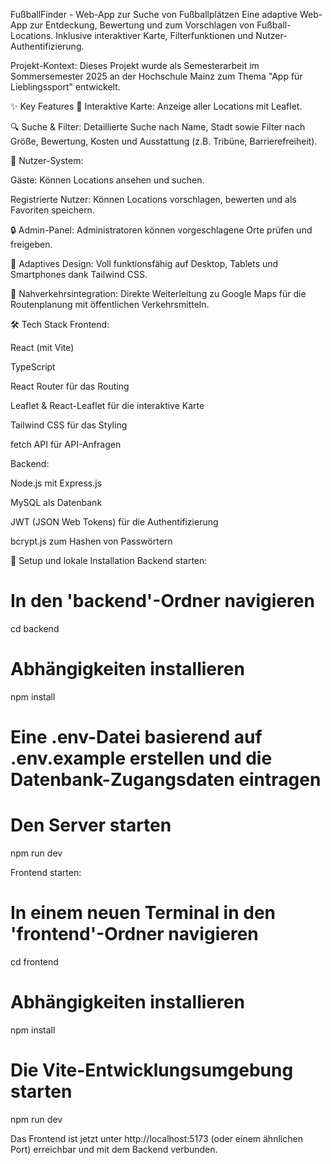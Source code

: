 FußballFinder - Web-App zur Suche von Fußballplätzen
Eine adaptive Web-App zur Entdeckung, Bewertung und zum Vorschlagen von Fußball-Locations. Inklusive interaktiver Karte, Filterfunktionen und Nutzer-Authentifizierung.

Projekt-Kontext: Dieses Projekt wurde als Semesterarbeit im Sommersemester 2025 an der Hochschule Mainz zum Thema "App für Lieblingssport" entwickelt.

✨ Key Features
📍 Interaktive Karte: Anzeige aller Locations mit Leaflet.

🔍 Suche & Filter: Detaillierte Suche nach Name, Stadt sowie Filter nach Größe, Bewertung, Kosten und Ausstattung (z.B. Tribüne, Barrierefreiheit).

👤 Nutzer-System:

Gäste: Können Locations ansehen und suchen.

Registrierte Nutzer: Können Locations vorschlagen, bewerten und als Favoriten speichern.

🔒 Admin-Panel: Administratoren können vorgeschlagene Orte prüfen und freigeben.

📱 Adaptives Design: Voll funktionsfähig auf Desktop, Tablets und Smartphones dank Tailwind CSS.

🚌 Nahverkehrsintegration: Direkte Weiterleitung zu Google Maps für die Routenplanung mit öffentlichen Verkehrsmitteln.

🛠️ Tech Stack
Frontend:

React (mit Vite)

TypeScript

React Router für das Routing

Leaflet & React-Leaflet für die interaktive Karte

Tailwind CSS für das Styling

fetch API für API-Anfragen

Backend:

Node.js mit Express.js

MySQL als Datenbank

JWT (JSON Web Tokens) für die Authentifizierung

bcrypt.js zum Hashen von Passwörtern

🚀 Setup und lokale Installation
Backend starten:

# In den 'backend'-Ordner navigieren
cd backend

# Abhängigkeiten installieren
npm install

# Eine .env-Datei basierend auf .env.example erstellen und die Datenbank-Zugangsdaten eintragen

# Den Server starten
npm run dev

Frontend starten:

# In einem neuen Terminal in den 'frontend'-Ordner navigieren
cd frontend

# Abhängigkeiten installieren
npm install

# Die Vite-Entwicklungsumgebung starten
npm run dev

Das Frontend ist jetzt unter http://localhost:5173 (oder einem ähnlichen Port) erreichbar und mit dem Backend verbunden.
